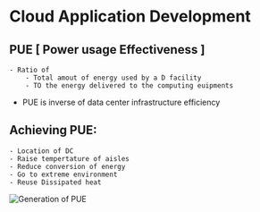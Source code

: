 # Cloud Application Development
## PUE [ Power usage Effectiveness ]
    - Ratio of
        - Total amout of energy used by a D facility
        - TO the energy delivered to the computing euipments
- PUE is inverse of data center infrastructure efficiency
## Achieving PUE:
    - Location of DC
    - Raise tempertature of aisles
    - Reduce conversion of energy
    - Go to extreme environment
    - Reuse Dissipated heat

![Generation of PUE](http://www.nextplatform.com/wp-content/uploads/2016/09/microsoft-quincy-evolution.jpg)